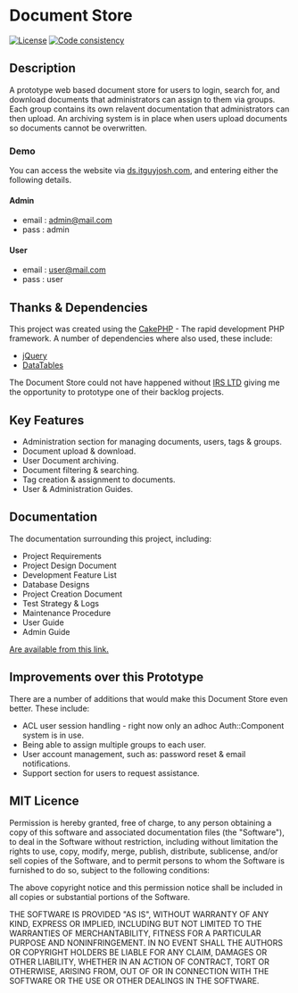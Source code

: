 # Document Store

[![License](https://poser.pugx.org/cakephp/cakephp/license.svg)](https://packagist.org/packages/cakephp/cakephp)
[![Code consistency](http://squizlabs.github.io/PHP_CodeSniffer/analysis/cakephp/cakephp/grade.svg)](http://squizlabs.github.io/PHP_CodeSniffer/analysis/cakephp/cakephp/)

## Description

A prototype web based document store for users to login, search for, and download documents that administrators can assign to them via groups. Each group contains its own relavent documentation that administrators can then upload. An archiving system is in place when users upload documents so documents cannot be overwritten.

### Demo
You can access the website via [ds.itguyjosh.com](http://ds.itguyjosh.com), and entering either the following details.
#### Admin
* email : admin@mail.com
* pass : admin

#### User
* email : user@mail.com
* pass : user

## Thanks & Dependencies

This project was created using the [CakePHP](http://www.cakephp.org) - The rapid development PHP framework. A number of dependencies where also used, these include:

* [jQuery](https://jquery.com/)
* [DataTables](https://www.datatables.net/)

The Document Store could not have happened without [IRS LTD](http://www.irs-limited.com/) giving me the opportunity to prototype one of their backlog projects.

## Key Features

* Administration section for managing documents, users, tags & groups.
* Document upload & download.
* User Document archiving.
* Document filtering & searching.
* Tag creation & assignment to documents.
* User & Administration Guides.

## Documentation

The documentation surrounding this project, including:

* Project Requirements
* Project Design Document
* Development Feature List
* Database Designs
* Project Creation Document
* Test Strategy & Logs
* Maintenance Procedure
* User Guide
* Admin Guide

[Are available from this link.](https://drive.google.com/folderview?id=0B91KgZMFVJ3_fmI2cEc3djF4cllqbElXSzIySGtCc2RrTmJORW8yMV90T0d5OXF0eTlOUFE&usp=sharing)

## Improvements over this Prototype

There are a number of additions that would make this Document Store even better. These include:

* ACL user session handling - right now only an adhoc Auth::Component system is in use. 
* Being able to assign multiple groups to each user.
* User account management, such as: password reset & email notifications.
* Support section for users to request assistance.

## MIT Licence

Permission is hereby granted, free of charge, to any person obtaining a copy
of this software and associated documentation files (the "Software"), to deal
in the Software without restriction, including without limitation the rights
to use, copy, modify, merge, publish, distribute, sublicense, and/or sell
copies of the Software, and to permit persons to whom the Software is
furnished to do so, subject to the following conditions:

The above copyright notice and this permission notice shall be included in
all copies or substantial portions of the Software.

THE SOFTWARE IS PROVIDED "AS IS", WITHOUT WARRANTY OF ANY KIND, EXPRESS OR
IMPLIED, INCLUDING BUT NOT LIMITED TO THE WARRANTIES OF MERCHANTABILITY,
FITNESS FOR A PARTICULAR PURPOSE AND NONINFRINGEMENT. IN NO EVENT SHALL THE
AUTHORS OR COPYRIGHT HOLDERS BE LIABLE FOR ANY CLAIM, DAMAGES OR OTHER
LIABILITY, WHETHER IN AN ACTION OF CONTRACT, TORT OR OTHERWISE, ARISING FROM,
OUT OF OR IN CONNECTION WITH THE SOFTWARE OR THE USE OR OTHER DEALINGS IN
THE SOFTWARE.
